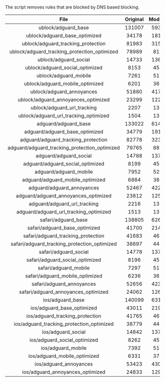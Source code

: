 The script removes rules that are blocked by DNS based blocking.


| File | Original | Modified |
|:----:|:-----:|:-----:|
| ublock/adguard_base | 131007 | 59371 |
| ublock/adguard_base_optimized | 34178 | 18119 |
| ublock/adguard_tracking_protection | 81983 | 31577 |
| ublock/adguard_tracking_protection_optimized | 78989 | 8101 |
| ublock/adguard_social | 14733 | 13667 |
| ublock/adguard_social_optimized | 8153 | 4539 |
| ublock/adguard_mobile | 7261 | 5109 |
| ublock/adguard_mobile_optimized | 6201 | 3652 |
| ublock/adguard_annoyances | 51880 | 41761 |
| ublock/adguard_annoyances_optimized | 23299 | 12288 |
| ublock/adguard_url_tracking | 2207 | 1346 |
| ublock/adguard_url_tracking_optimized | 1504 | 1343 |
| adguard/adguard_base | 133022 | 61432 |
| adguard/adguard_base_optimized | 34779 | 19153 |
| adguard/adguard_tracking_protection | 82778 | 32314 |
| adguard/adguard_tracking_protection_optimized | 79765 | 8822 |
| adguard/adguard_social | 14788 | 13727 |
| adguard/adguard_social_optimized | 8199 | 4585 |
| adguard/adguard_mobile | 7952 | 5292 |
| adguard/adguard_mobile_optimized | 6884 | 3828 |
| adguard/adguard_annoyances | 52467 | 42269 |
| adguard/adguard_annoyances_optimized | 23812 | 12566 |
| adguard/adguard_url_tracking | 2216 | 1354 |
| adguard/adguard_url_tracking_optimized | 1513 | 1351 |
| safari/adguard_base | 138805 | 62656 |
| safari/adguard_base_optimized | 41700 | 21427 |
| safari/adguard_tracking_protection | 41683 | 4620 |
| safari/adguard_tracking_protection_optimized | 38697 | 4470 |
| safari/adguard_social | 14778 | 13711 |
| safari/adguard_social_optimized | 8196 | 4572 |
| safari/adguard_mobile | 7297 | 5150 |
| safari/adguard_mobile_optimized | 6236 | 3687 |
| safari/adguard_annoyances | 52656 | 42375 |
| safari/adguard_annoyances_optimized | 24062 | 12648 |
| ios/adguard_base | 140099 | 63166 |
| ios/adguard_base_optimized | 43011 | 21934 |
| ios/adguard_tracking_protection | 41765 | 4628 |
| ios/adguard_tracking_protection_optimized | 38779 | 4478 |
| ios/adguard_social | 14842 | 13749 |
| ios/adguard_social_optimized | 8262 | 4592 |
| ios/adguard_mobile | 7392 | 5194 |
| ios/adguard_mobile_optimized | 6331 | 3728 |
| ios/adguard_annoyances | 53423 | 43033 |
| ios/adguard_annoyances_optimized | 24833 | 12970 |